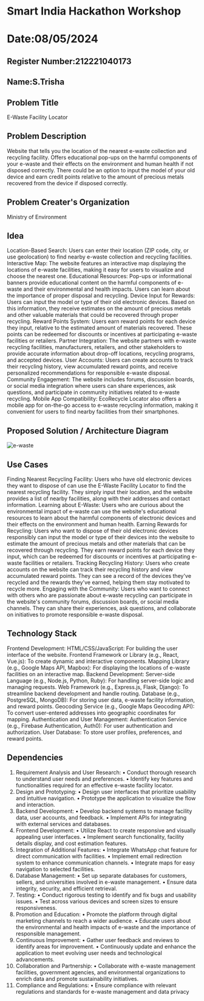 # Smart India Hackathon Workshop
# Date:08/05/2024
## Register Number:212221040173
## Name:S.Trisha
## Problem Title
E-Waste Facility Locator
## Problem Description
Website that tells you the location of the nearest e-waste collection and recycling facility. Offers educational pop-ups on the harmful components of your e-waste and their effects on the environment and human health if not disposed correctly. There could be an option to input the model of your old device and earn credit points relative to the amount of precious metals recovered from the device if disposed correctly.
## Problem Creater's Organization
Ministry of Environment

## Idea
Location-Based Search: Users can enter their location (ZIP code, city, or use geolocation) to find nearby e-waste collection and recycling facilities.
Interactive Map: The website features an interactive map displaying the locations of e-waste facilities, making it easy for users to visualize and choose the nearest one.
Educational Resources: Pop-ups or informational banners provide educational content on the harmful components of e-waste and their environmental and health impacts. Users can learn about the importance of proper disposal and recycling.
Device Input for Rewards: Users can input the model or type of their old electronic devices. Based on this information, they receive estimates on the amount of precious metals and other valuable materials that could be recovered through proper recycling.
Reward Points System: Users earn reward points for each device they input, relative to the estimated amount of materials recovered. These points can be redeemed for discounts or incentives at participating e-waste facilities or retailers.
Partner Integration: The website partners with e-waste recycling facilities, manufacturers, retailers, and other stakeholders to provide accurate information about drop-off locations, recycling programs, and accepted devices.
User Accounts: Users can create accounts to track their recycling history, view accumulated reward points, and receive personalized recommendations for responsible e-waste disposal.
Community Engagement: The website includes forums, discussion boards, or social media integration where users can share experiences, ask questions, and participate in community initiatives related to e-waste recycling.
Mobile App Compatibility: EcoRecycle Locator also offers a mobile app for on-the-go access to e-waste recycling information, making it convenient for users to find nearby facilities from their smartphones.


## Proposed Solution / Architecture Diagram
![e-waste](https://github.com/Trishaxx12/SIHPS/assets/165448504/ac656123-8a3f-4e3a-abd6-7ef80ba1d258)


## Use Cases
Finding Nearest Recycling Facility: Users who have old electronic devices they want to dispose of can use the E-Waste Facility Locator to find the nearest recycling facility. They simply input their location, and the website provides a list of nearby facilities, along with their addresses and contact information.
Learning about E-Waste: Users who are curious about the environmental impact of e-waste can use the website's educational resources to learn about the harmful components of electronic devices and their effects on the environment and human health.
Earning Rewards for Recycling: Users who want to dispose of their old electronic devices responsibly can input the model or type of their devices into the website to estimate the amount of precious metals and other materials that can be recovered through recycling. They earn reward points for each device they input, which can be redeemed for discounts or incentives at participating e-waste facilities or retailers.
Tracking Recycling History: Users who create accounts on the website can track their recycling history and view accumulated reward points. They can see a record of the devices they've recycled and the rewards they've earned, helping them stay motivated to recycle more.
Engaging with the Community: Users who want to connect with others who are passionate about e-waste recycling can participate in the website's community forums, discussion boards, or social media channels. They can share their experiences, ask questions, and collaborate on initiatives to promote responsible e-waste disposal.

## Technology Stack
Frontend Development:
HTML/CSS/JavaScript: For building the user interface of the website.
Frontend Framework or Library (e.g., React, Vue.js): To create dynamic and interactive components.
Mapping Library (e.g., Google Maps API, Mapbox): For displaying the locations of e-waste facilities on an interactive map.
Backend Development:
Server-side Language (e.g., Node.js, Python, Ruby): For handling server-side logic and managing requests.
Web Framework (e.g., Express.js, Flask, Django): To streamline backend development and handle routing.
Database (e.g., PostgreSQL, MongoDB): For storing user data, e-waste facility information, and reward points.
Geocoding Service (e.g., Google Maps Geocoding API): To convert user-entered addresses into geographic coordinates for mapping.
Authentication and User Management:
Authentication Service (e.g., Firebase Authentication, Auth0): For user authentication and authorization.
User Database: To store user profiles, preferences, and reward points.

## Dependencies
1. Requirement Analysis and User Research:
• Conduct thorough research to understand user needs and preferences.
• Identify key features and functionalities required for an effective e-waste facility locator.
2. Design and Prototyping:
• Design user interfaces that prioritize usability and intuitive navigation.
• Prototype the application to visualize the flow and interaction.
3. Backend Development:
• Develop backend systems to manage facility data, user accounts, and feedback.
• Implement APIs for integrating with external services and databases.
4. Frontend Development:
• Utilize React to create responsive and visually appealing user interfaces.
• Implement search functionality, facility details display, and cost estimation features.
5. Integration of Additional Features:
• Integrate WhatsApp chat feature for direct communication with facilities.
• Implement email redirection system to enhance communication channels.
• Integrate maps for easy navigation to selected facilities.
6. Database Management:
• Set up separate databases for customers, sellers, and universities involved in e-waste management.
• Ensure data integrity, security, and efficient retrieval.
7. Testing:
• Conduct rigorous testing to identify and fix bugs and usability issues.
• Test across various devices and screen sizes to ensure responsiveness.
8. Promotion and Education:
• Promote the platform through digital marketing channels to reach a wider audience.
• Educate users about the environmental and health impacts of e-waste and the importance of responsible management.
9. Continuous Improvement:
• Gather user feedback and reviews to identify areas for improvement.
• Continuously update and enhance the application to meet evolving user needs and technological advancements.
10. Collaboration and Partnership:
• Collaborate with e-waste management facilities, government agencies, and environmental organizations to enrich data and promote
sustainability initiatives.
11. Compliance and Regulations:
• Ensure compliance with relevant regulations and standards for e-waste management and data privacy

